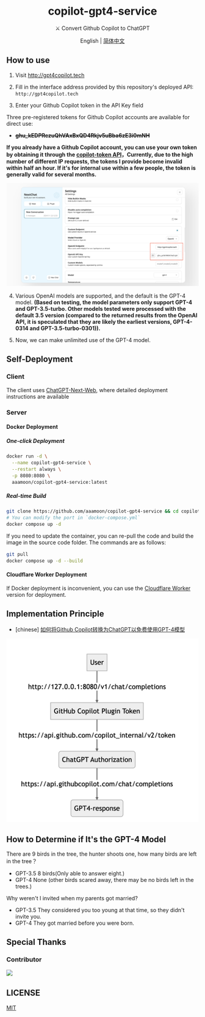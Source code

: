 <h1 align="center">copilot-gpt4-service</h1>

<p align="center">
⚔️ Convert Github Copilot to ChatGPT
</p>

<p align="center">
English | <a href="README.md">简体中文</a>
</p>

## How to use
1. Visit http://gpt4copilot.tech

2. Fill in the interface address provided by this repository's deployed API: `http://gpt4copilot.tech`

3. Enter your Github Copilot token in the API Key field

Three pre-registered tokens for Github Copilot accounts are available for direct use:
- ~~**ghu_kEDPRczuQhVAxBxQD4Rkjv5uBba6zE3i0mNH**~~

**If you already have a Github Copilot account, you can use your own token by obtaining it through the [copilot-token API](https://cocopilot.org/copilot/token)，Currently, due to the high number of different IP requests, the tokens I provide become invalid within half an hour. If it's for internal use within a few people, the token is generally valid for several months.**

![step](/assets/step1_EN.png)

4. Various OpenAI models are supported, and the default is the GPT-4 model. **(Based on testing, the model parameters only support GPT-4 and GPT-3.5-turbo. Other models tested were processed with the default 3.5 version (compared to the returned results from the OpenAI API, it is speculated that they are likely the earliest versions, GPT-4-0314 and GPT-3.5-turbo-0301)).**

5. Now, we can make unlimited use of the GPT-4 model.

## Self-Deployment

### Client

The client uses [ChatGPT-Next-Web](https://github.com/Yidadaa/ChatGPT-Next-Web), where detailed deployment instructions are available

### Server

#### Docker Deployment

##### One-click Deployment

```bash
docker run -d \
  --name copilot-gpt4-service \
  --restart always \
  -p 8080:8080 \
  aaamoon/copilot-gpt4-service:latest
```

##### Real-time Build

```bash
git clone https://github.com/aaamoon/copilot-gpt4-service && cd copilot-gpt4-service
# You can modify the port in `docker-compose.yml`  
docker compose up -d
```

If you need to update the container, you can re-pull the code and build the image in the source code folder. The commands are as follows:

```bash
git pull
docker compose up -d --build
```

#### Cloudflare Worker Deployment

If Docker deployment is inconvenient, you can use the [Cloudflare Worker](https://github.com/wpv-chan/cf-copilot-service) version for deployment.

## Implementation Principle

- [chinese] [如何将Github Copilot转换为ChatGPT以免费使用GPT-4模型](https://zhuanlan.zhihu.com/p/676055167)

![Implementation Principle](/assets/principle.png)

## How to Determine if It's the GPT-4 Model

There are 9 birds in the tree, the hunter shoots one, how many birds are left in the tree？

- GPT-3.5 8 birds(Only able to answer eight.)
- GPT-4 None (other birds scared away, there may be no birds left in the trees.)

Why weren't I invited when my parents got married?

- GPT-3.5 They considered you too young at that time, so they didn't invite you.
- GPT-4 They got married before you were born.

## Special Thanks

### Contributor

<a href="https://github.com/aaamoon/copilot-gpt4-service/graphs/contributors">
  <img src="https://contrib.rocks/image?repo=aaamoon/copilot-gpt4-service" />
</a>


## LICENSE

[MIT](https://opensource.org/license/mit/)
